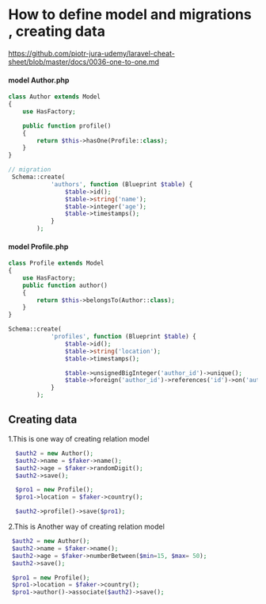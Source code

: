 # How to define model and migrations , creating data
https://github.com/piotr-jura-udemy/laravel-cheat-sheet/blob/master/docs/0036-one-to-one.md

#### model Author.php
```php
class Author extends Model
{
    use HasFactory;

    public function profile()
    {
        return $this->hasOne(Profile::class);
    }
}

// migration
 Schema::create(
            'authors', function (Blueprint $table) {
                $table->id();
                $table->string('name');
                $table->integer('age');
                $table->timestamps();
            }
        );

```

#### model Profile.php
```php
class Profile extends Model
{
    use HasFactory;
    public function author()
    {
        return $this->belongsTo(Author::class);
    }
}

Schema::create(
            'profiles', function (Blueprint $table) {
                $table->id();
                $table->string('location');
                $table->timestamps();

                $table->unsignedBigInteger('author_id')->unique();
                $table->foreign('author_id')->references('id')->on('authors');
            }
        );
```

## Creating data

1.This is one way of creating relation model
       
```php
  $auth2 = new Author();
  $auth2->name = $faker->name();
  $auth2->age = $faker->randomDigit();
  $auth2->save();

  $pro1 = new Profile();
  $pro1->location = $faker->country();

  $auth2->profile()->save($pro1);
 ```
 
 2.This is Another way of creating relation model
 
 ```php
  $auth2 = new Author();
  $auth2->name = $faker->name();
  $auth2->age = $faker->numberBetween($min=15, $max= 50);
  $auth2->save();

  $pro1 = new Profile();
  $pro1->location = $faker->country();
  $pro1->author()->associate($auth2)->save();
        
```
        
        





